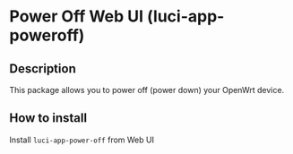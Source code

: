 # Power Off Web UI (luci-app-poweroff)

## Description

This package allows you  to power off (power down) your OpenWrt device.

## How to install

Install ```luci-app-power-off``` from Web UI
